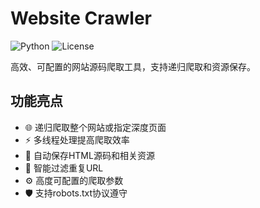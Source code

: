 # Website Crawler

![Python](https://img.shields.io/badge/Python-3.8+-blue.svg)
![License](https://img.shields.io/badge/License-MIT-green.svg)

高效、可配置的网站源码爬取工具，支持递归爬取和资源保存。

## 功能亮点

- 🌐 递归爬取整个网站或指定深度页面
- ⚡ 多线程处理提高爬取效率
- 💾 自动保存HTML源码和相关资源
- 🚫 智能过滤重复URL
- ⚙️ 高度可配置的爬取参数
- 🛡️ 支持robots.txt协议遵守
